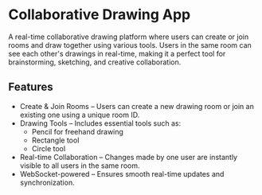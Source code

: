 # Collaborative Drawing App

A real-time collaborative drawing platform where users can create or join rooms and draw together using various tools. Users in the same room can see each other's drawings in real-time, making it a perfect tool for brainstorming, sketching, and creative collaboration.

## Features

- Create & Join Rooms – Users can create a new drawing room or join an existing one using a unique room ID.
- Drawing Tools – Includes essential tools such as:
  - Pencil for freehand drawing
  - Rectangle tool
  - Circle tool
- Real-time Collaboration – Changes made by one user are instantly visible to all users in the same room.
- WebSocket-powered – Ensures smooth real-time updates and synchronization.

